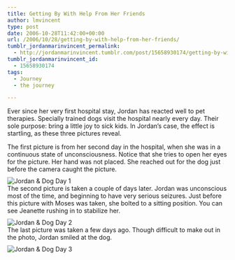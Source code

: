 ```yaml
---
title: Getting By With Help From Her Friends
author: lmvincent
type: post
date: 2006-10-28T11:42:00+00:00
url: /2006/10/28/getting-by-with-help-from-her-friends/
tumblr_jordanmarinvincent_permalink:
  - http://jordanmarinvincent.tumblr.com/post/15658930174/getting-by-with-help-from-her-friends
tumblr_jordanmarinvincent_id:
  - 15658930174
tags:
  - Journey
  - the journey

---
```

Ever since her very first hospital stay, Jordan has reacted well to pet therapies. Specially trained dogs visit the hospital nearly every day. Their sole purpose: bring a little joy to sick kids. In Jordan&rsquo;s case, the effect is startling, as these three pictures reveal.

The first picture is from her second day in the hospital, when she was in a continuous state of unconsciousness. Notice that she tries to open her eyes for the picture. Her hand was not placed. She reached out for the dog just before the camera caught the picture.  
<img style="clear:left;float:none;padding-top:10px;" src="http://farm4.static.flickr.com/3012/2813319800_d742329522.jpg?v=0" alt="Jordan & Dog Day 1" />  
The second picture is taken a couple of days later. Jordan was unconscious most of the time, and beginning to have very serious seizures. Just before this picture with Moses was taken, she bolted to a sitting position. You can see Jeanette rushing in to stabilize her.  
<img style="clear:left;float:none;padding-top:10px;" src="http://farm4.static.flickr.com/3218/2812471671_2212885331.jpg?v=0" alt="Jordan & Dog Day 2" />  
The last picture was taken a few days ago. Though difficult to make out in the photo, Jordan smiled at the dog.  
<img style="clear:left;float:none;padding-top:10px;" src="http://farm4.static.flickr.com/3171/2812471761_c479b13612.jpg?v=0" alt="Jordan & Dog Day 3" /> 

<div class="blogger-post-footer">
  <img loading="lazy" width="1" height="1" src="https://blogger.googleusercontent.com/tracker/9039099668816362935-6762833509818018461?l=jordansjourney2.blogspot.com" alt="" />
</div>